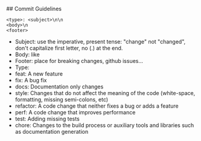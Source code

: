 ## Commit Guidelines
```
<type>: <subject>\n\n
<body>\n
<footer>
```

- Subject: use the imperative, present tense: "change" not "changed", don't capitalize first letter, no (.) at the end.
- Body: like <subject>
- Footer: place for breaking changes, github issues...
- Type:
 - feat: A new feature
 - fix: A bug fix
 - docs: Documentation only changes
 - style: Changes that do not affect the meaning of the code (white-space, formatting, missing semi-colons, etc)
 - refactor: A code change that neither fixes a bug or adds a feature
 - perf: A code change that improves performance
 - test: Adding missing tests
 - chore: Changes to the build process or auxiliary tools and libraries such as documentation generation

